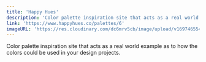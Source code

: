 ```yaml
---
title: 'Happy Hues'
description: 'Color palette inspiration site that acts as a real world example as to how the colors could be used in your design projects.'
link: 'https://www.happyhues.co/palettes/6'
imageURL: 'https://res.cloudinary.com/dc6mrv5cb/image/upload/v1697465548/personal-resources/ui-stuff/www.happyhues.co_palettes_6_nui1la.png'
---
```

Color palette inspiration site that acts as a real world example as to how the colors could be used in your design projects.